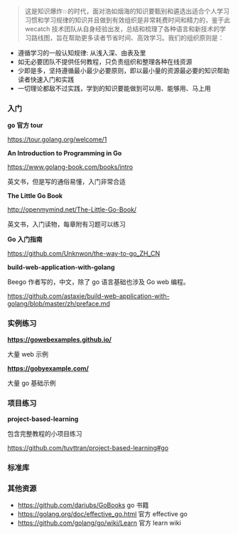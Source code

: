 >这是知识爆炸💥的时代，面对浩如烟海的知识要甄别和遴选出适合个人学习习惯和学习规律的知识并且做到有效组织是非常耗费时间和精力的，鉴于此 wecatch 技术团队从自身经验出发，总结和梳理了各种语言和新技术的学习路线图，旨在帮助更多读者节省时间、高效学习。我们的组织原则是：
- 遵循学习的一般认知规律: 从浅入深、由表及里
- 如无必要团队不提供任何教程，只负责组织和整理各种在线资源
- 少即是多，坚持遵循最小最少必要原则，即以最小量的资源最必要的知识帮助读者快速入门和实践
- 一切理论都敌不过实践，学到的知识要能做到可以用、能够用、马上用


### 入门

**go 官方 tour**

https://tour.golang.org/welcome/1   

**An Introduction to Programming in Go**

https://www.golang-book.com/books/intro

英文书，但是写的通俗易懂，入门非常合适

**The Little Go Book**

http://openmymind.net/The-Little-Go-Book/

英文书，入门读物，每章附有习题可以练习

**Go 入门指南**

https://github.com/Unknwon/the-way-to-go_ZH_CN

**build-web-application-with-golang**

Beego 作者写的，中文，除了 go 语言基础也涉及 Go web 编程。

https://github.com/astaxie/build-web-application-with-golang/blob/master/zh/preface.md


### 实例练习


**https://gowebexamples.github.io/**

大量 web 示例

**https://gobyexample.com/**

大量 go 基础示例


### 项目练习

**project-based-learning**

包含完整教程的小项目练习

https://github.com/tuvttran/project-based-learning#go


### 标准库



### 其他资源

- https://github.com/dariubs/GoBooks go 书籍
- https://golang.org/doc/effective_go.html 官方 effective go
- https://github.com/golang/go/wiki/Learn 官方 learn wiki